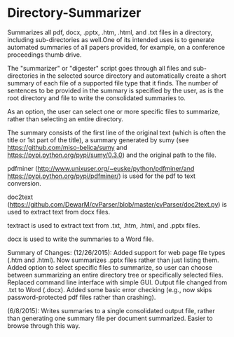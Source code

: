 # Directory-Summarizer
Summarizes all pdf, docx, .pptx, .htm, .html, and .txt files in a directory, including sub-directories as well.One of its intended uses is to generate automated summaries of all papers provided, for example, on a conference proceedings thumb drive.

The "summarizer" or "digester" script goes through all files and sub-directories in the selected source directory and automatically create a short summary of each file of a supported file type that it finds. The number of sentences to be provided in the summary is specified by the user, as is the root directory and file to write the consolidated summaries to. 

As an option, the user can select one or more specific files to summarize, rather than selecting an entire directory. 


The summary consists of the first line of the original text (which is often the title or 1st part of the title), a summary generated by sumy (see https://github.com/miso-belica/sumy and https://pypi.python.org/pypi/sumy/0.3.0) and the original path to the file.

pdfminer (http://www.unixuser.org/~euske/python/pdfminer/and https://pypi.python.org/pypi/pdfminer/) is used for the pdf to text conversion.

doc2text (https://github.com/DewarM/cvParser/blob/master/cvParser/doc2text.py) is used to extract text from docx files.

textract is used to extract text from .txt, .htm, .html, and .pptx files.

docx is used to write the summaries to a Word file.

Summary of Changes:
(12/26/2015): 
Added support for web page file types (.htm and .html). Now summarizes .pptx files rather than just listing them. 
Added option to select specific files to summarize, so user can choose between summarizing an entire directory tree or specifically selected files.
Replaced command line interface with simple GUI. 
Output file changed from .txt to Word (.docx). 
Added some basic error checking (e.g., now skips password-protected pdf files rather than crashing). 

(6/8/2015): Writes summaries to a single consolidated output file, rather than generating one summary file per document summarized. Easier to browse through this way.

